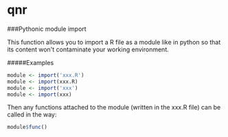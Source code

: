 # qnr
###Pythonic module import

This function allows you to import a R file as a module like in python
so that its content won't contaminate your working environment.

#####Examples
```R
module <- import('xxx.R')
module <- import(xxx.R)
module <- import('xxx')
module <- import(xxx)
```
Then any functions attached to the module (written in the xxx.R file) can be called in the way:
```R
module$func()
```

